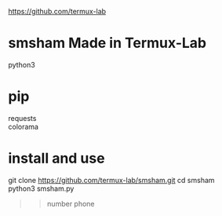 https://github.com/termux-lab

# smsham Made in Termux-Lab
python3<br>
# pip
requests<br>
colorama<br>
# install and use
git clone https://github.com/termux-lab/smsham.git
cd smsham<br>
python3 smsham.py<br>
>> number phone

